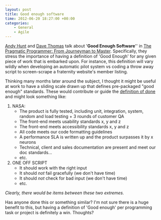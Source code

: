 ```yaml
---
layout: post
title: Good enough software
time: 2012-06-20 18:27:00 +00:00
categories:
    - General
    - Agile
---
```

[Andy Hunt][1] and [Dave Thomas][2] talk about '**Good Enough Software**'' in [The Pragmatic Programmer: From Journeyman to Master][3]. Specifically, they stress the importance of having a definition of 'Good Enough' for any given piece of work that is embarked upon. For instance, this definition will vary wildly when developing an automatic pilot system vs coding a throw away script to screen-scrape a fraternity website's member listing.<!--more-->

Thinking many months later around the subject, I thought it might be useful at work to have a sliding scale drawn up that defines pre-packaged "good enough" standards. These would contribute or guide the [definition of done][4] and might look something like:

1. NASA:
	* The product is fully tested, including unit, integration, system, random and load testing + 3 rounds of customer QA
	* The front-end meets usability standards x, y and z
	* The front-end meets accessibility standards x, y and z
	* All code meets our code formatting guidelines
	* A performance SLA is written up and the product surpasses it by x neurons
	* Technical, client and sales documentation are present and meet our doc standards...
	* etc.
2. ONE OFF SCRIPT
	* It should work with the right input
	* It should *not* fail gracefully (we don't have time)
	* It should *not* check for bad input (we don't have time)
	* etc.

*Clearly, there would be items between these two extremes.*

Has anyone done this or something similar? I'm not sure there is a huge benefit to this, but having a definition of 'Good enough' per programming task or project is definitely a win. Thoughts?


[1]:https://twitter.com/pragmaticandy
[2]:https://twitter.com/pragdave
[3]:http://www.amazon.com/The-Pragmatic-Programmer-Journeyman-ebook/dp/B000SEGEKI/ref=sr_1_1?s=digital-text&ie=UTF8&qid=1340220470&sr=1-1&keywords=pragmatic+programmer
[4]:http://www.scrumalliance.org/articles/105-what-is-definition-of-done-dod